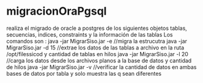 # migracionOraPgsql
realiza el migrado de oracle a postgres de los siguientes objetos tablas, secuencias, indices, constraints y la información de las tablas 
Los comandos son :
java -jar MigrarSiso.jar -e //migra la estrucutra
java -jar MigrarSiso.jar -d 15 //extrae los datos de las tablas a archivo en la ruta /opt/filessicod y cantidad de tablas en hilos 
java -jar MigrarSiso.jar -l 20 //carga los datos desde los archivos planos a la base de datos  y cantidad de hilos
java -jar MigrarSiso.jar -v //verificar la cantidad de datos en ambas bases de datos por tabla y solo muestra las q sean diferentes
